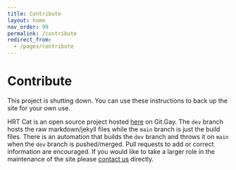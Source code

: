 ```yaml
---
title: Contribute
layout: home
nav_order: 99
permalink: /contribute
redirect_from:
  - /pages/contribute
---
```


# Contribute

This project is shutting down. You can use these instructions to back up the site for your own use.

HRT Cat is an open source project hosted [here](https://git.gay/hrtcat/pages) on Git.Gay. The `dev` branch hosts the raw markdown/jekyll files while the `main` branch is just the build files. There is an automation that builds the `dev` branch and throws it on `main` when the `dev` branch is pushed/merged. Pull requests to add or correct information are encouraged. If you would like to take a larger role in the maintenance of the site please [contact us](/contact) directly.
